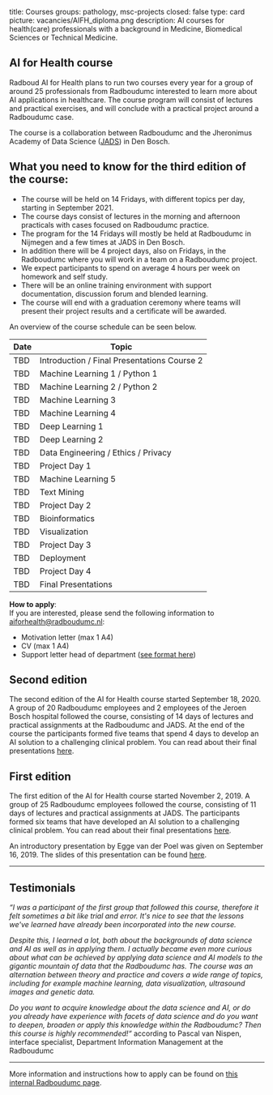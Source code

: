 title: Courses 
groups: pathology, msc-projects
closed: false
type: card
picture: vacancies/AIFH_diploma.png
description: AI courses for health(care) professionals with a background in Medicine, Biomedical Sciences or Technical Medicine. 

## AI for Health course
Radboud AI for Health plans to run two courses every year for a group of around 25 professionals from Radboudumc interested to learn more about AI applications in healthcare. The course program will consist of lectures and practical exercises, and will conclude with a practical project around a Radboudumc case. 

The course is a collaboration between Radboudumc and the Jheronimus Academy of Data Science ([JADS](https://www.jads.nl/)) in Den Bosch. 

## What you need to know for the third edition of the course:
- The course will be held on 14 Fridays, with different topics per day, starting in September 2021.
- The course days consist of lectures in the morning and afternoon practicals with cases focused on Radboudumc practice.
- The program for the 14 Fridays will mostly be held at Radboudumc in Nijmegen and a few times at JADS in Den Bosch.
- In addition there will be 4 project days, also on Fridays, in the Radboudumc where you will work in a team on a Radboudumc project.
- We expect participants to spend on average 4 hours per week on homework and self study.
- There will be an online training environment with support documentation, discussion forum and blended learning.
- The course will end with a graduation ceremony where teams will present their project results and a certificate will be awarded.

An overview of the course schedule can be seen below.

| Date  |  Topic  |
| ----- | ------- |
| TBD | Introduction / Final Presentations Course 2 | 
| TBD | Machine Learning 1 / Python 1 |
| TBD |	Machine Learning 2 / Python 2 |
| TBD | Machine Learning 3 |
| TBD | Machine Learning 4 |
| TBD |	Deep Learning 1 |
| TBD |	Deep Learning 2 |
| TBD |	Data Engineering / Ethics / Privacy |
| TBD |	Project Day 1 |
| TBD |	Machine Learning 5 |
| TBD |	Text Mining |
| TBD |	Project Day 2 |
| TBD |	Bioinformatics |
| TBD |	Visualization |
| TBD |	Project Day 3 |
| TBD |	Deployment | 
| TBD | Project Day 4 |
| TBD |	Final Presentations  |

**How to apply**:<br>
If you are interested, please send the following information to aiforhealth@radboudumc.nl:

- Motivation letter (max 1 A4)
- CV (max 1 A4)
- Support letter head of department ([see format here](https://www.radboudumc.nl/intranet/getmedia/722df5b9-18e5-473e-978f-fd8bb4636564/Concept-akkoord-Afdelingshoofd-deelname-cursus-februari-2021.aspx))

## Second edition
The second edition of the AI for Health course started September 18, 2020. A group of 20 Radboudumc employees and 2 employees of the Jeroen Bosch hospital followed the course, consisting of 14 days of lectures and practical assignments at the Radboudumc and JADS. At the end of the course the participants formed five teams that spend 4 days to develop an AI solution to a challenging clinical problem. You can read about their final presentations [here](https://www.ai-for-health.nl/news/final_presentations_second_ai_for_health_course/).


## First edition
The first edition of the AI for Health course started November 2, 2019. A group of 25 Radboudumc employees followed the course, consisting of 11 days of lectures and practical assignments at JADS. The participants formed six teams that have developed an AI solution to a challenging clinical problem. You can read about their final presentations [here](https://www.ai-for-health.nl/news/final-presentation-first-ai-for-health-course/).

An introductory presentation by Egge van der Poel was given on September 16, 2019. The slides of this presentation can be found [here](https://drive.google.com/open?id=1nnYpNSdr10E3Zm7IiV78UFj239eIV4Yx). 

***

## Testimonials
_“I was a participant of the first group that followed this course, therefore it felt sometimes a bit like trial and error. It's nice to see that the lessons we've learned have already been incorporated into the new course._

_Despite this, I learned a lot, both about the backgrounds of data science and AI as well as in applying them. I actually became even more curious about what can be achieved by applying data science and AI models to the gigantic mountain of data that the Radboudumc has.
The course was an alternation between theory and practice and covers a wide range of topics, including for example machine learning, data visualization, ultrasound images and genetic data._

_Do you want to acquire knowledge about the data science and AI, or do you already have experience with facets of data science and do you want to deepen, broaden or apply this knowledge within the Radboudumc? Then this course is highly recommended!“_ according to Pascal van Nispen, interface specialist, Department Information Management at the Radboudumc

***

More information and instructions how to apply can be found on [this internal Radboudumc page](https://www.radboudumc.nl/en/intranet/information-for-researchers/how-can-we-help-you/projects/radboudaiforhealth/cursus-ai-voor-medewerkers). 


 <!-- We plan to have 7 obligatory session and 3 that can be selected from a larger list --> 
